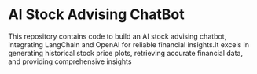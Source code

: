 <h1> AI Stock Advising ChatBot</h1>


<p>This repository contains code to build an AI stock advising chatbot, integrating LangChain and OpenAI for reliable financial insights.It excels in generating historical stock price plots, retrieving accurate financial data, and providing comprehensive insights</p>

